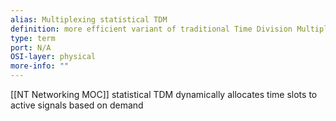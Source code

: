 ```yaml
---
alias: Multiplexing statistical TDM
definition: more efficient variant of traditional Time Division Multiplexing (TDM)
type: term
port: N/A
OSI-layer: physical
more-info: ""
---
```

[[NT Networking MOC]]
statistical TDM dynamically allocates time slots to active signals based on demand